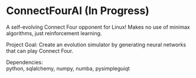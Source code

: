 # ConnectFourAI (In Progress)
A self-evolving Connect Four opponent for Linux! Makes no use of minimax algorithms, just reinforcement learning.

Project Goal: Create an evolution simulator by generating neural networks that can play Connect Four.

Dependencies:<br/>
python, sqlalchemy, numpy, numba, pysimpleguiqt
